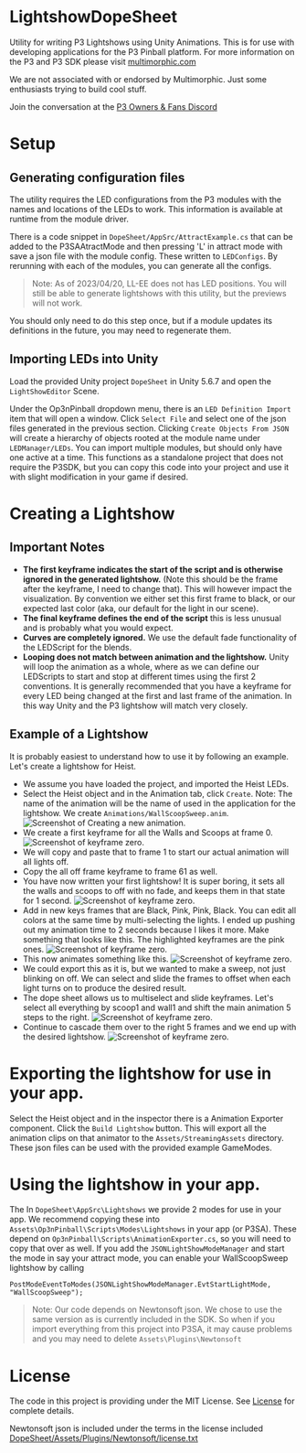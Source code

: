 # LightshowDopeSheet
Utility for writing P3 Lightshows using Unity Animations. This is for use with developing applications for the P3 Pinball platform. For more information on the P3 and P3 SDK please visit [multimorphic.com](https://www.multimorphic.com)

We are not associated with or endorsed by Multimorphic. Just some enthusiasts trying to build cool stuff.

Join the conversation at the [P3 Owners & Fans Discord](https://discord.gg/GuKGcaDkjd)

# Setup

## Generating configuration files

The utility requires the LED configurations from the P3 modules with the names and locations of the LEDs to work. This information is available at runtime from the module driver.

There is a code snippet in ``DopeSheet/AppSrc/AttractExample.cs`` that can be added to the P3SAAtractMode and then pressing 'L' in attract mode with save a json file with the module config. These written to ``LEDConfigs``. By rerunning with each of the modules, you can generate all the configs.

> Note: As of 2023/04/20, LL-EE does not has LED positions. You will still be able to generate lightshows with this utility, but the previews will not work.

You should only need to do this step once, but if a module updates its definitions in the future, you may need to regenerate them.

## Importing LEDs into Unity

Load the provided Unity project ``DopeSheet`` in Unity 5.6.7 and open the ``LightShowEditor`` Scene.

Under the Op3nPinball dropdown menu, there is an ``LED Definition Import`` item that will open a window. Click ``Select File`` and select one of the json files generated in the previous section. Clicking ``Create Objects From JSON`` will create a hierarchy of objects rooted at the module name under ``LEDManager/LEDs``. You can import multiple modules, but should only have one active at a time. This functions as a standalone project that does not require the P3SDK, but you can copy this code into your project and use it with slight modification in your game if desired.

# Creating a Lightshow

## Important Notes

 * **The first keyframe indicates the start of the script and is otherwise ignored in the generated lightshow.** (Note this should be the frame after the keyframe, I need to change that). This will however impact the visualization. By convention we either set this first frame to black, or our expected last color (aka, our default for the light in our scene).
 * **The final keyframe defines the end of the script** this is less unusual and is probably what you would expect.
 * **Curves are completely ignored.** We use the default fade functionality of the LEDScript for the blends.
 * **Looping does not match between animation and the lightshow.** Unity will loop the animation as a whole, where as we can define our LEDScripts to start and stop at different times using the first 2 conventions. It is generally recommended that you have a keyframe for every LED being changed at the first and last frame of the animation. In this way Unity and the P3 lightshow will match very closely.

## Example of a Lightshow

It is probably easiest to understand how to use it by following an example. Let's create a lightshow for Heist.

 * We assume you have loaded the project, and imported the Heist LEDs.
 * Select the Heist object and in the Animation tab, click ``Create``. Note: The name of the animation will be the name of used in the application for the lightshow. We create ``Animations/WallScoopSweep.anim``.
 ![Screenshot of Creating a new animation.](/assets/images/Create.png)
 * We create a first keyframe for all the Walls and Scoops at frame 0.
 ![Screenshot of keyframe zero.](/assets/images/FirstFrame.png)
 * We will copy and paste that to frame 1 to start our actual animation will all lights off.
 * Copy the all off frame keyframe to frame 61 as well.
 * You have now written your first lightshow! It is super boring, it sets all the walls and scoops to off with no fade, and keeps them in that state for 1 second.
 ![Screenshot of keyframe zero.](/assets/images/OffLightshow.png)
 * Add in new keys frames that are Black, Pink, Pink, Black. You can edit all colors at the same time by multi-selecting the lights. I ended up pushing out my animation time to 2 seconds because I likes it more. Make something that looks like this. The highlighted keyframes are the pink ones.
 ![Screenshot of keyframe zero.](/assets/images/OnOff.png)
 * This now animates something like this.
 ![Screenshot of keyframe zero.](/assets/images/OnOff.gif)
 * We could export this as it is, but we wanted to make a sweep, not just blinking on off. We can select and slide the frames to offset when each light turns on to produce the desired result.
 * The dope sheet allows us to multiselect and slide keyframes. Let's select all everything by scoop1 and wall1 and shift the main animation 5 steps to the right.
 ![Screenshot of keyframe zero.](/assets/images/Slide.png)
 * Continue to cascade them over to the right 5 frames and we end up with the desired lightshow.
 ![Screenshot of keyframe zero.](/assets/images/Sweep.gif)

 # Exporting the lightshow for use in your app.

 Select the Heist object and in the inspector there is a Animation Exporter component. Click the ``Build Lightshow`` button. This will export all the animation clips on that animator to the ``Assets/StreamingAssets`` directory. These json files can be used with the provided example GameModes.

 # Using the lightshow in your app.

 The In ``DopeSheet\AppSrc\Lightshows`` we provide 2 modes for use in your app. We recommend copying these into ``Assets\Op3nPinball\Scripts\Modes\Lightshows`` in your app (or P3SA). These depend on ``Op3nPinball\Scripts\AnimationExporter.cs``, so you will need to copy that over as well. If you add the ``JSONLightShowModeManager`` and start the mode in say your attract mode, you can enable your WallScoopSweep lightshow by calling 

 ```
 PostModeEventToModes(JSONLightShowModeManager.EvtStartLightMode, "WallScoopSweep");
 ```

> Note: Our code depends on Newtonsoft json. We chose to use the same version as is currently included in the SDK. So when if you import everything from this project into P3SA, it may cause problems and you may need to delete ``Assets\Plugins\Newtonsoft``

# License

The code in this project is providing under the MIT License. See [License](LICENSE) for complete details.

Newtonsoft json is included under the terms in the license included [DopeSheet/Assets/Plugins/Newtonsoft/license.txt](/DopeSheet/Assets/Plugins/Newtonsoft/license.txt)